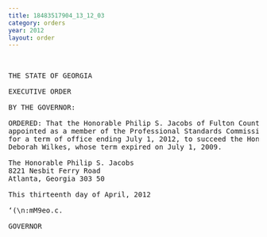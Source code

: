 ```yaml
---
title: 18483517904_13_12_03
category: orders
year: 2012
layout: order
---
```


<pre> 

THE STATE OF GEORGIA

EXECUTIVE ORDER

BY THE GOVERNOR:

ORDERED: That the Honorable Philip S. Jacobs of Fulton County, Georgia, is
appointed as a member of the Professional Standards Commission,
for a term of office ending July 1, 2012, to succeed the Honorable
Deborah Wilkes, whose term expired on July 1, 2009.

The Honorable Philip S. Jacobs
8221 Nesbit Ferry Road
Atlanta, Georgia 303 50

This thirteenth day of April, 2012

‘(\n:mM9eo.c.

GOVERNOR

</pre>
